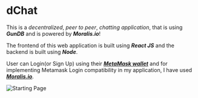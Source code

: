 # dChat
This is a *decentralized*, *peer to peer*, *chatting application*, that is using ***GunDB*** and is powered by ***Moralis.io***!

The frontend of this web application is built using ***React JS*** and the backend is built using ***Node***. 

User can Login(or Sign Up) using their [***MetaMask wallet***](https://metamask.io/) and for implementing Metamask Login compatibility in my application, I have used [***Moralis.io***](https://moralis.io/).

![Starting Page](https://ibb.co/HF2Fdr7)
